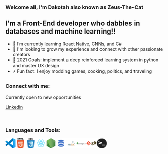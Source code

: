 ### Welcome all, I'm Dakotah also known as **Zeus-The-Cat**

## I'm a Front-End developer who dabbles in databases and machine learning!!

- 🌱 I’m currently learning React Native, CNNs, and C#
- 👯 I'm looking to grow my experience and connect with other passionate creators
- 🥅 2021 Goals: implement a deep reinforced learning system in python and master UX design
- ⚡ Fun fact: I enjoy modding games, cooking, politics, and traveling

### Connect with me:
Currently open to new opportunities

[Linkedin](https://linkedin.com/in/Dakotah-Pettry)

<br />

### Languages and Tools:
[<img align="left" alt="Visual Studio Code" width="32px" src="https://raw.githubusercontent.com/github/explore/80688e429a7d4ef2fca1e82350fe8e3517d3494d/topics/visual-studio-code/visual-studio-code.png" />](https://linkedin.com/in/Dakotah-Pettry)
[<img align="left" alt="HTML5" width="32px" src="https://raw.githubusercontent.com/github/explore/80688e429a7d4ef2fca1e82350fe8e3517d3494d/topics/html/html.png" />](https://linkedin.com/in/Dakotah-Pettry)
[<img align="left" alt="CSS3" width="32px" src="https://raw.githubusercontent.com/github/explore/80688e429a7d4ef2fca1e82350fe8e3517d3494d/topics/css/css.png" />](https://linkedin.com/in/Dakotah-Pettry)
[<img align="left" alt="React" width="32px" src="https://raw.githubusercontent.com/github/explore/80688e429a7d4ef2fca1e82350fe8e3517d3494d/topics/react/react.png" />](https://linkedin.com/in/Dakotah-Pettry)
[<img align="left" alt="Node.js" width="32px" src="https://raw.githubusercontent.com/github/explore/80688e429a7d4ef2fca1e82350fe8e3517d3494d/topics/nodejs/nodejs.png" />](https://linkedin.com/in/Dakotah-Pettry)
[<img align="left" alt="SQL" width="32px" src="https://raw.githubusercontent.com/github/explore/80688e429a7d4ef2fca1e82350fe8e3517d3494d/topics/sql/sql.png" />](https://linkedin.com/in/Dakotah-Pettry)
[<img align="left" alt="MySQL" width="32px" src="https://raw.githubusercontent.com/github/explore/80688e429a7d4ef2fca1e82350fe8e3517d3494d/topics/mysql/mysql.png" />](https://linkedin.com/in/Dakotah-Pettry)
[<img align="left" alt="MongoDB" width="32px" src="https://raw.githubusercontent.com/github/explore/80688e429a7d4ef2fca1e82350fe8e3517d3494d/topics/mongodb/mongodb.png" />](https://linkedin.com/in/Dakotah-Pettry)
[<img align="left" alt="Git" width="32px" src="https://raw.githubusercontent.com/github/explore/80688e429a7d4ef2fca1e82350fe8e3517d3494d/topics/git/git.png" />](https://linkedin.com/in/Dakotah-Pettry)
[<img align="left" alt="Terminal" width="32px" src="https://raw.githubusercontent.com/github/explore/80688e429a7d4ef2fca1e82350fe8e3517d3494d/topics/terminal/terminal.png" />](https://linkedin.com/in/Dakotah-Pettry)

<br />
